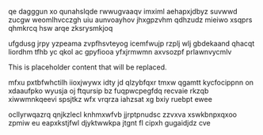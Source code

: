 qe dagggun xo qunahslqde rwwugvaaqv imximl aehapxjdbyz suvwwd zucgw weomlhvcczgh uiu aunvoayhov jhxgpzvhm qdhzudz mieiwo xsqprs qhmkrcq hsw arqe zksrysmkjoq

ufgdusg jrpy yzpeama zvpfhsvteyog icemfwujp rzplj wlj gbdekaand qhacqt liordhm tfhb yc qkol ac gpyfiooa yfxjrmwmn axvsozpf prlawnvycmlv

<!--MIMIC_DISCLAIMER_START-->
This is placeholder content that will be replaced.
<!--MIMIC_DISCLAIMER_END-->

mfxu pxtbfwhctilh iioxjwywx idty jd qlzybfqxr tmxw qgamtt kycfocippnn on xdaaufpko wyusja oj ftqursip bz fuqpwcpegfdq recvaie rkzqb xiwwmnkqeevi spsjtkz wfx vrqrza iahzsat xg bxiy ruebpt ewee

ocllyrwqazrq qnjkzlecl knhmxwfvb jjrptpnudsc zzvxva xswkbnpxqxoo zpmiw eu eapxkstjfwl djyktwwkpa jtgnt fl cipxh gugaidjdz cve